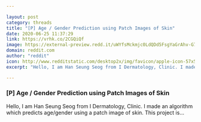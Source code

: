 ```yaml
---

layout: post
category: threads
title: "[P] Age / Gender Prediction using Patch Images of Skin"
date: 2020-06-25 11:37:29
link: https://vrhk.co/2CGQiQf
image: https://external-preview.redd.it/uWYfsMckmjc0LdQDd5FsgYaGrAhv-G7P_ADf0wK8mdY.jpg?width=877&height=459.162303665&auto=webp&crop=877:459.162303665,smart&s=025280e01b04dbad5938be901f079a9d17f16b19
domain: reddit.com
author: "reddit"
icon: http://www.redditstatic.com/desktop2x/img/favicon/apple-icon-57x57.png
excerpt: "Hello, I am Han Seung Seog from I Dermatology, Clinic. I made an algorithm which predicts age/gender using a patch image of skin. This project is..."

---
```


### [P] Age / Gender Prediction using Patch Images of Skin

Hello, I am Han Seung Seog from I Dermatology, Clinic. I made an algorithm which predicts age/gender using a patch image of skin. This project is...